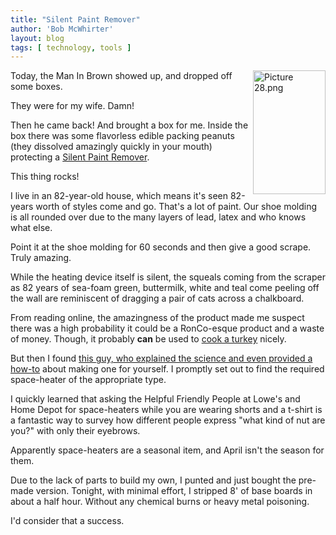 ```yaml
---
title: "Silent Paint Remover"
author: 'Bob McWhirter'
layout: blog
tags: [ technology, tools ]
---
```

<img align="right" alt="Picture 28.png" id="image243" title="Picture 28.png" style="width: 116px; height: 198px" src="/blog/assets/Picture%2028.png"/>Today, the Man In Brown showed up, and dropped off some boxes.

They were for my wife.  Damn!

Then he came back! And brought a box for me.  Inside the box there was some flavorless edible packing peanuts (they dissolved amazingly quickly in your mouth) protecting a <a title="The Toy" href="http://www.silentpaintremover.com/spr/index.htm">Silent Paint Remover</a>.

This thing rocks!

I live in an 82-year-old house, which means it's seen 82-years worth of styles come and go.  That's a lot of paint.  Our shoe molding is all rounded over due to the many layers of lead, latex and who knows what else.

Point it at the shoe molding for 60 seconds and then give a good scrape.  Truly amazing.

While the heating device itself is silent, the squeals coming from the scraper as 82 years of sea-foam green, buttermilk, white and teal come peeling off the wall are reminiscent of dragging a pair of cats across a chalkboard.

From reading online, the amazingness of the product made me suspect there was a high probability it could be a RonCo-esque product and a waste of money.  Though, it probably <span style="font-weight: bold">can</span> be used to <a title="cook a turkey!" href="http://www.ronco.com/rco_prodinfo.aspx?pid=ST4201101001==acsry">cook a turkey</a> nicely.

But then I found <a title="this guy" href="http://www.oceanmanorhouse.com/paintremover.html">this guy, who explained the science and even provided a how-to</a> about making one for yourself.  I promptly set out to find the required space-heater of the appropriate type.

I quickly learned that asking the Helpful Friendly People at Lowe's and Home Depot for space-heaters while you are wearing shorts and a t-shirt is a fantastic way to survey how different people express "what kind of nut are you?" with only their eyebrows.

Apparently space-heaters are a seasonal item, and April isn't the season for them.

Due to the lack of parts to build my own, I punted and just bought the pre-made version.   Tonight, with minimal effort, I stripped 8' of base boards in about a half hour.  Without any chemical burns or heavy metal poisoning.

I'd consider that a success.
